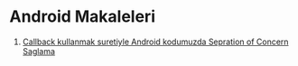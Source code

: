 # Android Makaleleri

1. [Callback kullanmak suretiyle Android kodumuzda Sepration of Concern Saglama](android-callback-ile-separation-of-concerns/android-callback-ile-separation-of-concerns.md)
